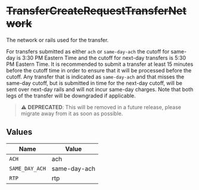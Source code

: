 # ~~TransferCreateRequestTransferNetwork~~

The network or rails used for the transfer.

For transfers submitted as either `ach` or `same-day-ach` the cutoff for same-day is 3:30 PM Eastern Time and the cutoff for next-day transfers is 5:30 PM Eastern Time. It is recommended to submit a transfer at least 15 minutes before the cutoff time in order to ensure that it will be processed before the cutoff. Any transfer that is indicated as `same-day-ach` and that misses the same-day cutoff, but is submitted in time for the next-day cutoff, will be sent over next-day rails and will not incur same-day charges. Note that both legs of the transfer will be downgraded if applicable.

> :warning: **DEPRECATED**: This will be removed in a future release, please migrate away from it as soon as possible.


## Values

| Name           | Value          |
| -------------- | -------------- |
| `ACH`          | ach            |
| `SAME_DAY_ACH` | same-day-ach   |
| `RTP`          | rtp            |